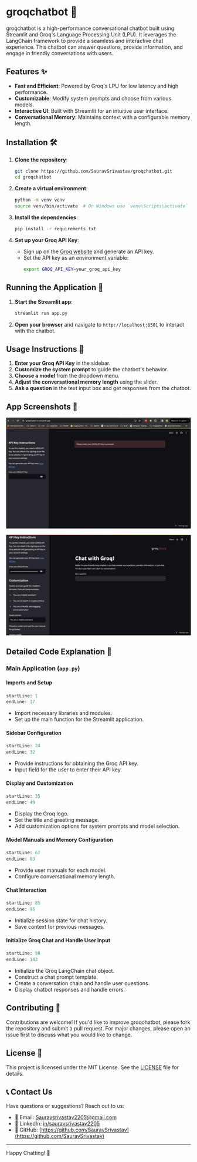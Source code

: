 # groqchatbot 🤖

groqchatbot is a high-performance conversational chatbot built using Streamlit and Groq's Language Processing Unit (LPU). It leverages the LangChain framework to provide a seamless and interactive chat experience. This chatbot can answer questions, provide information, and engage in friendly conversations with users.

## Features ✨

- **Fast and Efficient**: Powered by Groq's LPU for low latency and high performance.
- **Customizable**: Modify system prompts and choose from various models.
- **Interactive UI**: Built with Streamlit for an intuitive user interface.
- **Conversational Memory**: Maintains context with a configurable memory length.

## Installation 🛠️

1. **Clone the repository**:
    ```bash
    git clone https://github.com/SauravSrivastav/groqchatbot.git
    cd groqchatbot
    ```

2. **Create a virtual environment**:
    ```bash
    python -m venv venv
    source venv/bin/activate  # On Windows use `venv\Scripts\activate`
    ```

3. **Install the dependencies**:
    ```bash
    pip install -r requirements.txt
    ```

4. **Set up your Groq API Key**:
    - Sign up on the [Groq website](https://console.groq.com/keys) and generate an API key.
    - Set the API key as an environment variable:
        ```bash
        export GROQ_API_KEY=your_groq_api_key
        ```

## Running the Application 🚀

1. **Start the Streamlit app**:
    ```bash
    streamlit run app.py
    ```

2. **Open your browser** and navigate to `http://localhost:8501` to interact with the chatbot.

## Usage Instructions 📖

1. **Enter your Groq API Key** in the sidebar.
2. **Customize the system prompt** to guide the chatbot's behavior.
3. **Choose a model** from the dropdown menu.
4. **Adjust the conversational memory length** using the slider.
5. **Ask a question** in the text input box and get responses from the chatbot.

## App Screenshots 📸

![Search Results](https://github.com/SauravSrivastav/groqchatbot/blob/main/data/1.png)   

![Search Results](https://github.com/SauravSrivastav/groqchatbot/blob/main/data/2.png)  


## Detailed Code Explanation 🧩

### Main Application (`app.py`)

#### Imports and Setup
```python:conversational-chatbot-groq/app.py
startLine: 1
endLine: 17
```

- Import necessary libraries and modules.
- Set up the main function for the Streamlit application.

#### Sidebar Configuration
```python:conversational-chatbot-groq/app.py
startLine: 24
endLine: 32
```

- Provide instructions for obtaining the Groq API key.
- Input field for the user to enter their API key.

#### Display and Customization
```python:conversational-chatbot-groq/app.py
startLine: 35
endLine: 49
```

- Display the Groq logo.
- Set the title and greeting message.
- Add customization options for system prompts and model selection.

#### Model Manuals and Memory Configuration
```python:conversational-chatbot-groq/app.py
startLine: 67
endLine: 83
```

- Provide user manuals for each model.
- Configure conversational memory length.

#### Chat Interaction
```python:conversational-chatbot-groq/app.py
startLine: 85
endLine: 95
```

- Initialize session state for chat history.
- Save context for previous messages.

#### Initialize Groq Chat and Handle User Input
```python:conversational-chatbot-groq/app.py
startLine: 98
endLine: 143
```

- Initialize the Groq LangChain chat object.
- Construct a chat prompt template.
- Create a conversation chain and handle user questions.
- Display chatbot responses and handle errors.

## Contributing 🤝

Contributions are welcome! If you'd like to improve groqchatbot, please fork the repository and submit a pull request. For major changes, please open an issue first to discuss what you would like to change.

## License 📄

This project is licensed under the MIT License. See the [LICENSE](LICENSE) file for details.
## 📞 Contact Us

Have questions or suggestions? Reach out to us:

- 📧 Email: [Sauravsrivastav2205@gmail.com](mailto:Sauravsrivastav2205@gmail.com)
- 💼 LinkedIn: [in/sauravsrivastav2205](https://www.linkedin.com/in/sauravsrivastav2205)
- 🐙 GitHub: [https://github.com/SauravSrivastav](https://github.com/SauravSrivastav)

---
Happy Chatting! 🎉
